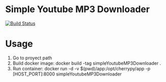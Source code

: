 # Simple Youtube MP3 Downloader

[![Build Status](https://travis-ci.org/abellosovic/simpleYoutubeMP3Downloader.svg?branch=develop)](https://travis-ci.org/abellosovic/simpleYoutubeMP3Downloader)

# Usage
1. Go to proyect path
2. Build docker image: docker build -tag simpleYoutubeMP3Downloader .
3. Run container: docker run -d -v $(pwd)/app:/opt/cherrypy/app -p [HOST_PORT]:8000 simpleYoutubeMP3Downloader
